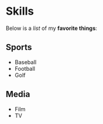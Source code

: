 # Skills 

Below is a _list_ of my **favorite things**:

## Sports
- Baseball
- Football
- Golf

## Media
- Film
- TV
